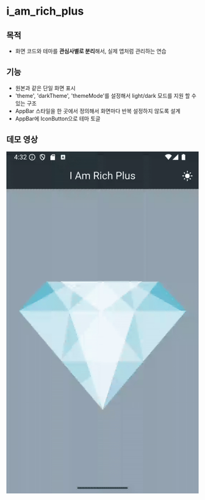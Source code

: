 # i_am_rich_plus

## 목적
- 화면 코드와 테마를 **관심사별로 분리**해서, 실제 앱처럼 관리하는 연습

## 기능
- 원본과 같은 단일 화면 표시
- 'theme', 'darkTheme', 'themeMode'를 설정해서 light/dark 모드를 지원 할 수 있는 구조
- AppBar 스타일을 한 곳에서 정의해서 화면마다 반복 설정하지 않도록 설계
- AppBar에 IconButton으로 테마 토글 

## 데모 영상

![i_am_rich_plus demo](./screenshots/i_am_rich_plus_demo.gif)
